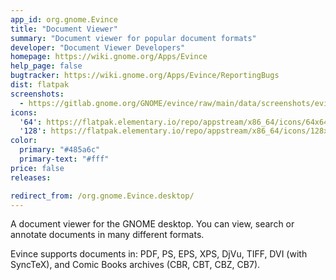 ```yaml
---
app_id: org.gnome.Evince
title: "Document Viewer"
summary: "Document viewer for popular document formats"
developer: "Document Viewer Developers"
homepage: https://wiki.gnome.org/Apps/Evince
help_page: false
bugtracker: https://wiki.gnome.org/Apps/Evince/ReportingBugs
dist: flatpak
screenshots:
  - https://gitlab.gnome.org/GNOME/evince/raw/main/data/screenshots/evince-1.png
icons:
  '64': https://flatpak.elementary.io/repo/appstream/x86_64/icons/64x64/org.gnome.Evince.png
  '128': https://flatpak.elementary.io/repo/appstream/x86_64/icons/128x128/org.gnome.Evince.png
color:
  primary: "#485a6c"
  primary-text: "#fff"
price: false
releases:

redirect_from: /org.gnome.Evince.desktop/
---
```


<p>A document viewer for the GNOME desktop. You can view, search or annotate documents in many different formats.</p>
<p>Evince supports documents in: PDF, PS, EPS, XPS, DjVu, TIFF, DVI (with SyncTeX), and Comic Books archives (CBR, CBT, CBZ, CB7).</p>